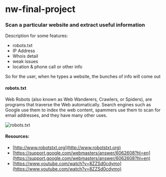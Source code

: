 # nw-final-project

### Scan a particular website and extract useful information

Description for some features:

* robots.txt
* IP Address
* Whois detail
* weak issues
* location & phone call
or other info

So for the user, when he types a website, the bunches of info will come out

#### robots.txt

Web Robots (also known as Web Wanderers, Crawlers, or Spiders), are programs that traverse the Web automatically. Search engines such as Google use them to index the web content, spammers use them to scan for email addresses, and they have many other uses.

![robots.txt](https://bloggingwizard.com/wp-content/uploads/2017/03/Facebook-Robot.txt-File-Creating-An-Effective-Robots.txt-File-For-Your-Blog.png?w=651&ssl=1 ) 

#### Resources:

  * [http://www.robotstxt.org](http://www.robotstxt.org)
  * [https://support.google.com/webmasters/answer/6062608?hl=en](https://support.google.com/webmasters/answer/6062608?hl=en)
  * [https://www.youtube.com/watch?v=8ZZSd0cdymo](https://www.youtube.com/watch?v=8ZZSd0cdymo)
  
  
